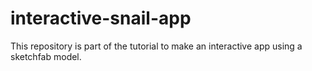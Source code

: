# interactive-snail-app
This repository is part of the tutorial to make an interactive app using a sketchfab model.
